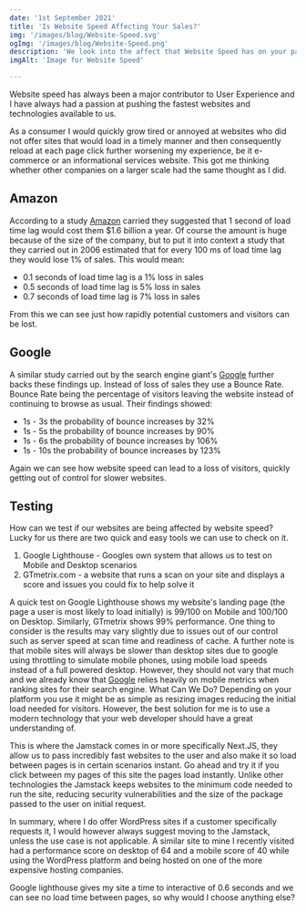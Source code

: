 ```yaml
---
date: '1st September 2021'
title: 'Is Website Speed Affecting Your Sales?'
img: '/images/blog/Website-Speed.svg'
ogImg: '/images/blog/Website-Speed.png'
description: 'We look into the affect that Website Speed has on your page visitors user experience and delve into whether a slow site could lose sales'
imgAlt: 'Image for Website Speed'

---
```


Website speed has always been a major contributor to User Experience and I have always had a passion at pushing the fastest websites and technologies available to us.

As a consumer I would quickly grow tired or annoyed at websites who did not offer sites that would load in a timely manner and then consequently reload at each page click further worsening my experience, be it e-commerce or an informational services website.
This got me thinking whether other companies on a larger scale had the same thought as I did.

## **Amazon**

According to a study <ins>[Amazon](https://www.fastcompany.com/1825005/how-one-second-could-cost-amazon-16-billion-sales)</ins> carried they suggested that 1 second of load time lag would cost them $1.6 billion a year.  Of course the amount is huge because of the size of the company, but to put it into context a study that they carried out in 2006 estimated that for every 100 ms of load time lag they would lose 1% of sales. This would mean: 
        
<ul>
    <li>0.1 seconds of load time lag is a 1% loss in sales</li>
    <li>0.5 seconds of load time lag is 5% loss in sales</li>
    <li>0.7 seconds of load time lag is 7% loss in sales</li>
</ul>

From this we can see just how rapidly potential customers and visitors can be lost.

## **Google**

A similar study carried out by the search engine giant's <ins>[Google](https://www.thinkwithgoogle.com/marketing-strategies/app-and-mobile/mobile-page-speed-new-industry-benchmarks/)</ins> further backs these findings up.  Instead of loss of sales they use a Bounce Rate.  Bounce Rate being the percentage of visitors leaving the website instead of continuing to browse as usual. Their findings showed:

<ul>
    <li>1s - 3s the probability of bounce increases by 32%</li>
    <li>1s - 5s the probability of bounce increases by 90%</li>
    <li>1s - 6s the probability of bounce increases by 106%</li>
    <li>1s - 10s the probability of bounce increases by 123%</li>
</ul>

Again we can see how website speed can lead to a loss of visitors, quickly getting out of control for slower websites.<br>

## **Testing**

How can we test if our websites are being affected by website speed?  Lucky for us there are two quick and easy tools we can use to check on it.

<ol>
    <li>Google Lighthouse - Googles own system that allows us to test on Mobile and Desktop scenarios</li>
    <li>GTmetrix.com - a website that runs a scan on your site and displays a score and issues you could fix to help solve it</li>
</ol>

A quick test on Google Lighthouse shows my website's landing page (the page a user is most likely to load initially) is 99/100 on Mobile and 100/100 on Desktop.  Similarly, GTmetrix shows 99% performance.  One thing to consider is the results may vary slightly due to issues out of our control such as server speed at scan time and readiness of cache.
A further note is that mobile sites will always be slower than desktop sites due to google using throttling to simulate mobile phones, using mobile load speeds instead of a full powered desktop.  However, they should not vary that much and we already know that <ins>[Google](https://developers.google.com/web/updates/2018/07/search-ads-speed)</ins> relies heavily on mobile metrics when ranking sites for their search engine.
What Can We Do?
Depending on your platform you use it might be as simple as resizing images reducing the initial load needed for visitors.  However, the best solution for me is to use a modern technology that your web developer should have a great understanding of. 

This is where the Jamstack comes in or more specifically Next.JS, they allow us to pass incredibly fast websites to the user and also make it so load between pages is in certain scenarios instant.  Go ahead and try it if you click between my pages of this site the pages load instantly.  Unlike other technologies the Jamstack keeps websites to the minimum code needed to run the site, reducing security vulnerabilities and the size of the package passed to the user on initial request. 

In summary, where I do offer WordPress sites if a customer specifically requests it, I would however always suggest moving to the Jamstack, unless the use case is not applicable.  A similar site to mine I recently visited had a performance score on desktop of 64 and a mobile score of 40 while using the WordPress platform and being hosted on one of the more expensive hosting companies.

Google lighthouse gives my site a time to interactive of 0.6 seconds and we can see no load time between pages, so why would I choose anything else? 

